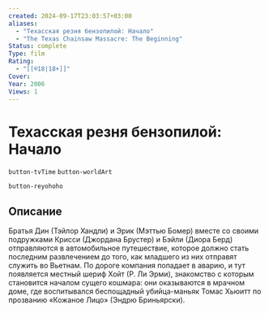 ```yaml
---
created: 2024-09-17T23:03:57+03:00
aliases:
  - "Техасская резня бензопилой: Начало"
  - "The Texas Chainsaw Massacre: The Beginning"
Status: complete
Type: film
Rating:
  - "[[®️18|18+]]"
Cover:
Year: 2006
Views: 1
---
```


# Техасская резня бензопилой: Начало



`button-tvTime` `button-worldArt`

`button-reyohoho`


## Описание

Братья Дин (Тэйлор Хандли) и Эрик (Мэттью Бомер) вместе со своими подружками Крисси (Джордана Брустер) и Бэйли (Диора Берд) отправляются в автомобильное путешествие, которое должно стать последним развлечением до того, как младшего из них отправят служить во Вьетнам. По дороге компания попадает в аварию, и тут появляется местный шериф Хойт (Р. Ли Эрми), знакомство с которым становится началом сущего кошмара: они оказываются в мрачном доме, где воспитывался беспощадный убийца-маньяк Томас Хьюитт по прозванию «Кожаное Лицо» (Эндрю Бриньярски).
